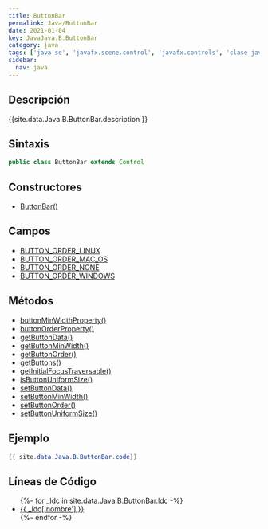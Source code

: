 ```yaml
---
title: ButtonBar
permalink: Java/ButtonBar
date: 2021-01-04
key: JavaJava.B.ButtonBar
category: java
tags: ['java se', 'javafx.scene.control', 'javafx.controls', 'clase java', 'JavaFX 8.0']
sidebar: 
  nav: java
---
```


## Descripción
{{site.data.Java.B.ButtonBar.description }}

## Sintaxis
~~~java
public class ButtonBar extends Control
~~~

## Constructores
* [ButtonBar()](/Java/ButtonBar/ButtonBar/)

## Campos
* [BUTTON_ORDER_LINUX](/Java/ButtonBar/BUTTON_ORDER_LINUX)
* [BUTTON_ORDER_MAC_OS](/Java/ButtonBar/BUTTON_ORDER_MAC_OS)
* [BUTTON_ORDER_NONE](/Java/ButtonBar/BUTTON_ORDER_NONE)
* [BUTTON_ORDER_WINDOWS](/Java/ButtonBar/BUTTON_ORDER_WINDOWS)

## Métodos
* [buttonMinWidthProperty()](/Java/ButtonBar/buttonMinWidthProperty)
* [buttonOrderProperty()](/Java/ButtonBar/buttonOrderProperty)
* [getButtonData()](/Java/ButtonBar/getButtonData)
* [getButtonMinWidth()](/Java/ButtonBar/getButtonMinWidth)
* [getButtonOrder()](/Java/ButtonBar/getButtonOrder)
* [getButtons()](/Java/ButtonBar/getButtons)
* [getInitialFocusTraversable()](/Java/ButtonBar/getInitialFocusTraversable)
* [isButtonUniformSize()](/Java/ButtonBar/isButtonUniformSize)
* [setButtonData()](/Java/ButtonBar/setButtonData)
* [setButtonMinWidth()](/Java/ButtonBar/setButtonMinWidth)
* [setButtonOrder()](/Java/ButtonBar/setButtonOrder)
* [setButtonUniformSize()](/Java/ButtonBar/setButtonUniformSize)

## Ejemplo
~~~java
{{ site.data.Java.B.ButtonBar.code}}
~~~

## Líneas de Código
<ul>
{%- for _ldc in site.data.Java.B.ButtonBar.ldc -%}
   <li>
       <a href="{{_ldc['url'] }}">{{ _ldc['nombre'] }}</a>
   </li>
{%- endfor -%}
</ul>
